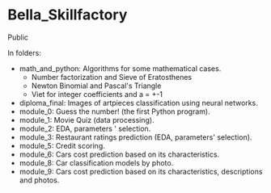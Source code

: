 # Bella_Skillfactory
 Public

In folders:
- math_and_python: Algorithms for some mathematical cases.
  - Number factorization and Sieve of Eratosthenes
  - Newton Binomial and Pascal's Triangle
  - Viet for integer coefficients and а = +-1
- diploma_final: Images of artpieces classification using neural networks.
- module_0: Guess the number! (the first Python program).
- module_1: Movie Quiz (data processing).
- module_2: EDA, parameters ' selection.
- module_3: Restaurant ratings prediction (EDA, parameters' selection).
- module_5: Credit scoring.
- module_6: Cars cost prediction based on its characteristics.
- module_8: Car classification models by photo.
- module_9: Cars cost prediction based on its characteristics, descriptions and photos.
